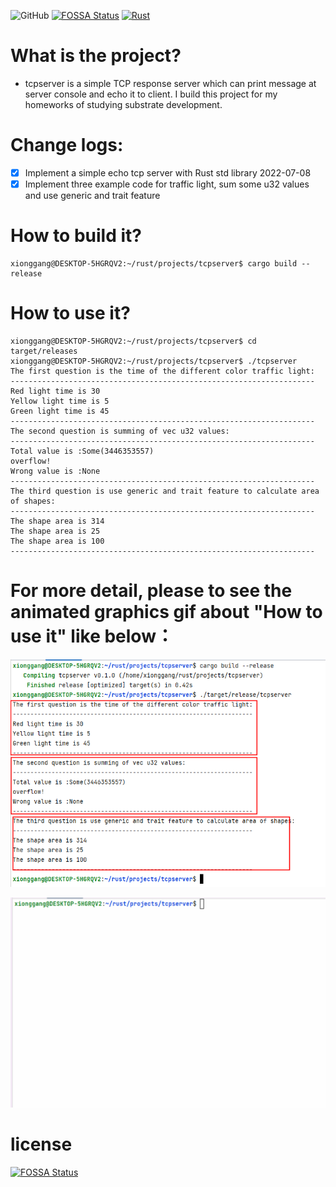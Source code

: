 ![GitHub](https://img.shields.io/github/license/tomxiong/tcpserver)
[![FOSSA Status](https://app.fossa.com/api/projects/git%2Bgithub.com%2Ftomxiong%2Ftcpserver.svg?type=shield)](https://app.fossa.com/projects/git%2Bgithub.com%2Ftomxiong%2Ftcpserver?ref=badge_shield)
[![Rust](https://github.com/tomxiong/tcpserver/actions/workflows/test.yml/badge.svg?branch=main)](https://github.com/tomxiong/tcpserver/actions/workflows/test.yml)

# What is the project? 
* tcpserver is a simple TCP response server which can print message at server console and echo it to client.
I build this project for my homeworks of studying substrate development.


# Change logs:
* [x] Implement a simple echo tcp server with Rust std library 2022-07-08 
* [x] Implement three example code for traffic light, sum some u32 values and use generic and trait feature  

# How to build it?
```shell
xionggang@DESKTOP-5HGRQV2:~/rust/projects/tcpserver$ cargo build --release
```
# How to use it?
```shell
xionggang@DESKTOP-5HGRQV2:~/rust/projects/tcpserver$ cd target/releases
xionggang@DESKTOP-5HGRQV2:~/rust/projects/tcpserver$ ./tcpserver
The first question is the time of the different color traffic light:
--------------------------------------------------------------------
Red light time is 30
Yellow light time is 5
Green light time is 45
--------------------------------------------------------------------
The second question is summing of vec u32 values:
--------------------------------------------------------------------
Total value is :Some(3446353557)
overflow!
Wrong value is :None
--------------------------------------------------------------------
The third question is use generic and trait feature to calculate area of shapes:
--------------------------------------------------------------------
The shape area is 314
The shape area is 25
The shape area is 100
--------------------------------------------------------------------
```

# For more detail, please to see the animated graphics gif about "How to use it" like below：
![Screenshot1](/4-1-2-3.png "screen png")

![Screenshot2](4-1-2-3.gif "screen gif")

# license
[![FOSSA Status](https://app.fossa.com/api/projects/git%2Bgithub.com%2Ftomxiong%2Ftcpserver.svg?type=large)](https://app.fossa.com/projects/git%2Bgithub.com%2Ftomxiong%2Ftcpserver?ref=badge_large)
